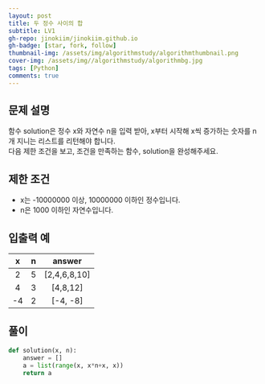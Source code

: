 ```yaml
---
layout: post
title: 두 정수 사이의 합
subtitle: LV1
gh-repo: jinokiim/jinokiim.github.io
gh-badge: [star, fork, follow]
thumbnail-img: /assets/img/algorithmstudy/algorithmthumbnail.png
cover-img: /assets/img//algorithmstudy/algorithmbg.jpg
tags: [Python]
comments: true
---
```



## 문제 설명
함수 solution은 정수 x와 자연수 n을 입력 받아, x부터 시작해 x씩 증가하는 숫자를 n개 지니는 리스트를 리턴해야 합니다.  
다음 제한 조건을 보고, 조건을 만족하는 함수, solution을 완성해주세요.

## 제한 조건
* x는 -10000000 이상, 10000000 이하인 정수입니다.
* n은 1000 이하인 자연수입니다.

## 입출력 예
|x|n|answer|
|:---:|:---:|:---:|
|2|5|[2,4,6,8,10]|
|4|3|[4,8,12]|
|-4|2|[-4, -8]|

## **풀이**

```python
def solution(x, n):
    answer = []
    a = list(range(x, x*n+x, x))
    return a
```

